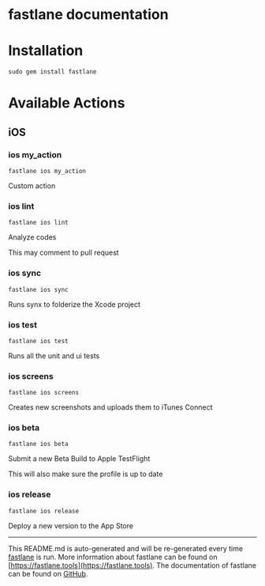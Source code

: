 fastlane documentation
================
# Installation
```
sudo gem install fastlane
```
# Available Actions
## iOS
### ios my_action
```
fastlane ios my_action
```
Custom action
### ios lint
```
fastlane ios lint
```
Analyze codes

This may comment to pull request
### ios sync
```
fastlane ios sync
```
Runs synx to folderize the Xcode project
### ios test
```
fastlane ios test
```
Runs all the unit and ui tests
### ios screens
```
fastlane ios screens
```
Creates new screenshots and uploads them to iTunes Connect
### ios beta
```
fastlane ios beta
```
Submit a new Beta Build to Apple TestFlight

This will also make sure the profile is up to date
### ios release
```
fastlane ios release
```
Deploy a new version to the App Store

----

This README.md is auto-generated and will be re-generated every time [fastlane](https://fastlane.tools) is run.
More information about fastlane can be found on [https://fastlane.tools](https://fastlane.tools).
The documentation of fastlane can be found on [GitHub](https://github.com/fastlane/fastlane/tree/master/fastlane).